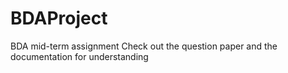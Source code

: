 # BDAProject
BDA mid-term assignment
Check out the question paper and the documentation for understanding

